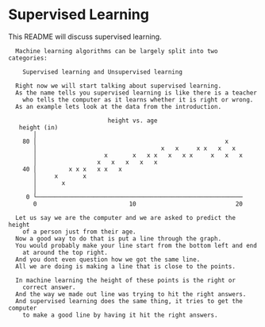 # Supervised Learning

This README will discuss supervised learning.

      Machine learning algorithms can be largely split into two categories:
      
        Supervised learning and Unsupervised learning
      
      Right now we will start talking about supervised learning.
      As the name tells you supervised learning is like there is a teacher
        who tells the computer as it learns whether it is right or wrong.
      As an example lets look at the data from the introduction.

                                height vs. age
       height (in)
           │
        80 │                                                     x
           │                                   x   x     x x   x   x
           │                   x       x   x x   x   x x     x   x   x
           │                 x   x   x   x   x
        40 │         x x x   x x   x
           │     x       x
           │       x
           │
         0 └──────────────────────────────────────────────────────────
           0                          10                            20
      
      Let us say we are the computer and we are asked to predict the height
        of a person just from their age.
      Now a good way to do that is put a line through the graph.
      You would probably make your line start from the bottom left and end
        at around the top right.
      And you dont even question how we got the same line.
      All we are doing is making a line that is close to the points.

      In machine learning the height of these points is the right or 
        correct answer.
      And the way we made out line was trying to hit the right answers.
      And supervised learning does the same thing, it tries to get the computer
        to make a good line by having it hit the right answers.
